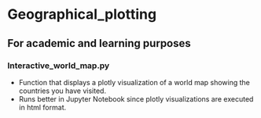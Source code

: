# Geographical_plotting

## For academic and learning purposes

### Interactive_world_map.py
- Function that displays a plotly visualization of a world map showing the countries you have visited.
- Runs better in Jupyter Notebook since plotly visualizations are executed in html format.
